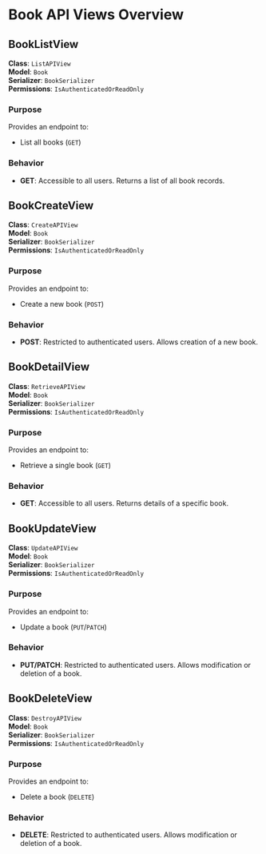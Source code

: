 
# Book API Views Overview

## BookListView

**Class**: `ListAPIView`  
**Model**: `Book`  
**Serializer**: `BookSerializer`  
**Permissions**: `IsAuthenticatedOrReadOnly`

### Purpose
Provides an endpoint to:
- List all books (`GET`)

### Behavior
- **GET**: Accessible to all users. Returns a list of all book records.

## BookCreateView

**Class**: `CreateAPIView`  
**Model**: `Book`  
**Serializer**: `BookSerializer`  
**Permissions**: `IsAuthenticatedOrReadOnly`

### Purpose
Provides an endpoint to:
- Create a new book (`POST`)

### Behavior
- **POST**: Restricted to authenticated users. Allows creation of a new book.

## BookDetailView

**Class**: `RetrieveAPIView`  
**Model**: `Book`  
**Serializer**: `BookSerializer`  
**Permissions**: `IsAuthenticatedOrReadOnly`

### Purpose
Provides an endpoint to:
- Retrieve a single book (`GET`)

### Behavior
- **GET**: Accessible to all users. Returns details of a specific book.

## BookUpdateView

**Class**: `UpdateAPIView`  
**Model**: `Book`  
**Serializer**: `BookSerializer`  
**Permissions**: `IsAuthenticatedOrReadOnly`

### Purpose
Provides an endpoint to:
- Update a book (`PUT`/`PATCH`)

### Behavior
- **PUT/PATCH**: Restricted to authenticated users. Allows modification or deletion of a book.

## BookDeleteView

**Class**: `DestroyAPIView`  
**Model**: `Book`  
**Serializer**: `BookSerializer`  
**Permissions**: `IsAuthenticatedOrReadOnly`

### Purpose
Provides an endpoint to:
- Delete a book (`DELETE`)

### Behavior
- **DELETE**: Restricted to authenticated users. Allows modification or deletion of a book.